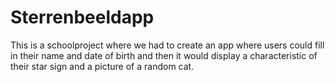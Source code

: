 # Sterrenbeeldapp
This is a schoolproject where we had to create an app where users could fill in their name and date of birth and then it would display a characteristic of their star sign and a picture of a random cat.
